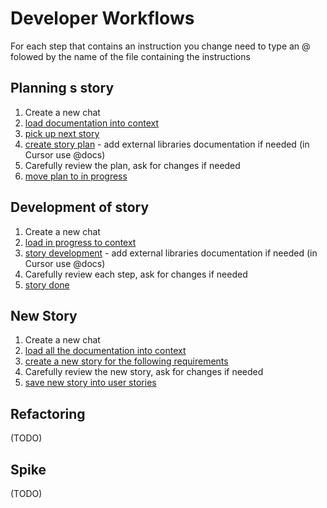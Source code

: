 # Developer Workflows

For each step that contains an instruction you change need to type an @ folowed by the name of the file containing the instructions

## Planning s story

1. Create a new chat
1. [load documentation into context](/ai/instructions/load-all-documentation-into-context.md)
1. [pick up next story](/ai/instructions/pick-up-next-story.md)
1. [create story plan](/ai/instructions/story-planning.md) - add external libraries documentation if needed (in Cursor use @docs)
1. Carefully review the plan, ask for changes if needed
1. [move plan to in progress](/ai/instructions/move-plan-to-in-progress.md)

## Development of story

1. Create a new chat
1. [load in progress to context](/ai/instructions/load-in-progress-to-context.md)
1. [story development](/ai/instructions/story-development.md) - add external libraries documentation if needed (in Cursor use @docs)
1. Carefully review each step, ask for changes if needed
1. [story done](/ai/instructions/story-done.md)

## New Story

1. Create a new chat
1. [load all the documentation into context](/ai/instructions/load-all-documentation-into-context.md)
1. [create a new story for the following requirements](/ai/instructions/create-new-story-for-the-following-requirements.md)
1. Carefully review the new story, ask for changes if needed
1. [save new story into user stories](/ai/instructions/save-new-story-into-user-stories.md)

## Refactoring

(TODO)

## Spike

(TODO)
